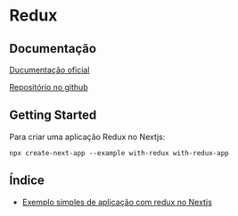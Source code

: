 # Redux

## Documentação

[Ducumentação oficial](https://react-redux.js.org/introduction/getting-started)

[Repositório no github](https://github.com/vercel/next.js/tree/canary/examples/with-redux)


## Getting Started

Para criar uma aplicação Redux no Nextjs:

```
npx create-next-app --example with-redux with-redux-app
```

## Índice

- [Exemplo simples de aplicação com redux no Nextjs](https://github.com/Dirack/Estudos/tree/master/react/redux/with-redux-app#exemplo-simples-de-aplica%C3%A7%C3%A3o-com-redux-no-nextjs)
